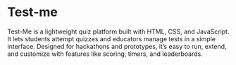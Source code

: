 # Test-me
Test-Me is a lightweight quiz platform built with HTML, CSS, and JavaScript. It lets students attempt quizzes and educators manage tests in a simple interface. Designed for hackathons and prototypes, it’s easy to run, extend, and customize with features like scoring, timers, and leaderboards.
